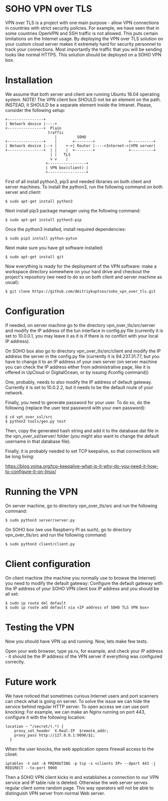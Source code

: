 # SOHO VPN over TLS 

VPN over TLS is a project with one main purpose - allow VPN connections in countries with strict 
security policies. For example, we have seen that in some countries OpenVPN and SSH traffic is not
allowed. This puts certain limitations on the Internet usage. By deploying the VPN over TLS solution
on your custom cloud server makes it extremely hard for security personnel to track your connections.
Most importantly the traffic that you will be sending looks like normal HTTPS. This solution 
should be deployed on a SOHO VPN box.

# Installation

We assume that both server and client are running Ubuntu 18.04 operating system. NOTE!
The VPN client box SHOULD not be an element on the path. INSTEAD,
it SHOULD be a separate element inside the Intranet. Please, consider
the following setup:

```
+----------------+
| Network device |----+
+----------------+  Plain 
                   traffic
                      |         SOHO
+----------------+    |       +--------+               +----------+
| Network device |--+ |    +->| Router |---->Internet->|VPN server|
+----------------+  | |    |  +--------+               +----------+
                    | |   TLS
                    v v    |
                  +-----------------+
                  | VPN box(client) |
                  +-----------------+
```


First of all install python3, pip3 and needed libraries on both client and server machines.
To install the python3, run the following command on both server and client:

```
$ sudo apt-get install python3
```

Next install pip3 package manager using the following command:

```
$ sudo apt-get install python3-pip
```

Once the python3 installed, install required dependencies:

```
$ sudo pip3 install python-pytun
```

Next make sure you have git software installed:

```
$ sudo apt-get install git
```

Now everything is ready for the deployment of the VPN software: make a workspace directory somewhere on
your hard drive and checkout the project's repository (we need to do so on both client and server machine as 
usual):

```
$ git clone https://github.com/dmitriykuptsov/soho_vpn_over_tls.git
```

# Configuration

If needed, on server machine go to the directory vpn_over_tls/src/server and modify the 
IP address of the tun interface in config.py file (currently it is set to 10.0.0.1, you may leave it as it is
if there is no conflict with your local IP address).

On SOHO box also go to directory vpn_over_tls/src/client and modify the IP address the server in the config.py
file (currently it is 94.237.31.77, but you have to change it to an IP address of your own server (on server machine you 
can check the IP address either from administrative page, like it is offered in UpCloud or DigitalOcean, or by issuing ifconfig command))

One, probably, needs to also modify the IP address of default gateway. Currently it is set to 10.0.2.2, but it needs to be 
the default route of your network.

Finally, you need to generate password for your user. To do so, do the following (replace the user test password with your own password):

```
$ cd vpt_over_ssl/src
$ python3 tools/gen.py test
```

Then, copy the generated hash string and add it to the database.dat file in the vpn_over_ssl/server/ folder (you might also want to change the default username in that database file).

Finally, it is probably needed to set TCP keepalive, so that connections will be long living:

https://blog.voina.org/tcp-keepalive-what-is-it-why-do-you-need-it-how-to-configure-it-on-linux/

# Running the VPN

On server machine, go to directory vpn_over_tls/src and run the following command:

```
$ sudo python3 server/server.py
```

On SOHO box (we use Raspberry PI as such), go to directory vpn_over_tls/src and run the following command:

```
$ sudo python3 client/client.py
```

# Client configuration

On client machine (the machine you normally use to browse the Internet)
you need to modify the default gateway: Configure the default gateway
with the IP address of your SOHO VPN client box IP address and you should be all set:

```
$ sudo ip route del default
$ sudo ip route add default via <IP address of SOHO TLS VPN box>
```

# Testing the VPN

Now you should have VPN up and running. Now, lets make few tests.

Open your web browser, type ya.ru, for example, and 
check your IP address - it should be the IP address of the VPN server if 
everything was configured correctly.

# Future work

We have noticed that sometimes curious Internet users and port scanners
can check what is going on server. To solve the issue we can hide the 
service behind regular HTTP server. To open access we can use port knocking:
For example, we can make an Nginx running on port 443, configure it 
with the following location:

```
location ~ ^/secret/(.*) {
    proxy_set_header  X-Real-IP  $remote_addr;
    proxy_pass http://127.0.0.1:9090/$1;
  }
```

When the user knocks, the web application opens firewall access to the clinet:

```
iptables -t nat -A PREROUTING -p tcp -s <clients IP> --dport 443 -j REDIRECT --to-port 9000
```

Then a SOHO VPN client kicks in and establishes a connection to our VPN service and IP table rule 
is deleted. Otherwise the web server serves regular client some random page. This way operators 
will not be able to distinguish VPN server from normal Web server.

